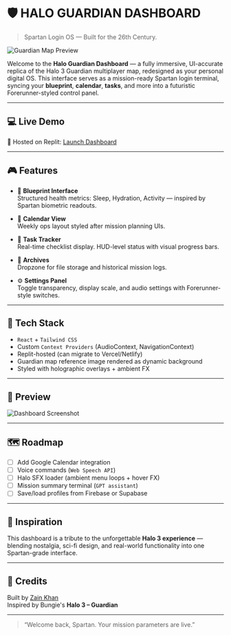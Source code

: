 # 🛡️ HALO GUARDIAN DASHBOARD

> Spartan Login OS — Built for the 26th Century.

![Guardian Map Preview](./assets/guardian-preview.png)

Welcome to the **Halo Guardian Dashboard** — a fully immersive, UI-accurate replica of the Halo 3 Guardian multiplayer map, redesigned as your personal digital OS. This interface serves as a mission-ready Spartan login terminal, syncing your **blueprint**, **calendar**, **tasks**, and more into a futuristic Forerunner-styled control panel.

---

## 💻 Live Demo

🚀 Hosted on Replit: [Launch Dashboard](https://{your-replit-link}.replit.app)

---

## 🎮 Features

- 🧠 **Blueprint Interface**  
  Structured health metrics: Sleep, Hydration, Activity — inspired by Spartan biometric readouts.

- 📆 **Calendar View**  
  Weekly ops layout styled after mission planning UIs.

- 🎯 **Task Tracker**  
  Real-time checklist display. HUD-level status with visual progress bars.

- 📂 **Archives**  
  Dropzone for file storage and historical mission logs.

- ⚙️ **Settings Panel**  
  Toggle transparency, display scale, and audio settings with Forerunner-style switches.

---

## 🌌 Tech Stack

- `React` + `Tailwind CSS`
- Custom `Context Providers` (AudioContext, NavigationContext)
- Replit-hosted (can migrate to Vercel/Netlify)
- Guardian map reference image rendered as dynamic background
- Styled with holographic overlays + ambient FX

---

## 🧪 Preview

![Dashboard Screenshot](./assets/dashboard-live.png)

---

## 🗺️ Roadmap

- [ ] Add Google Calendar integration
- [ ] Voice commands (`Web Speech API`)
- [ ] Halo SFX loader (ambient menu loops + hover FX)
- [ ] Mission summary terminal (`GPT assistant`)
- [ ] Save/load profiles from Firebase or Supabase

---

## 🧬 Inspiration

This dashboard is a tribute to the unforgettable **Halo 3 experience** — blending nostalgia, sci-fi design, and real-world functionality into one Spartan-grade interface.

---

## 🧠 Credits

Built by [Zain Khan](https://github.com/zainkhan1994)  
Inspired by Bungie's **Halo 3 – Guardian**

---

> “Welcome back, Spartan. Your mission parameters are live.”
